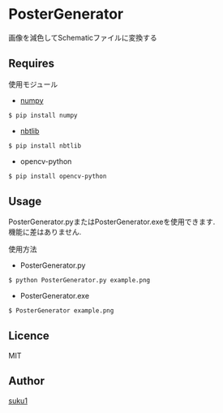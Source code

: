 # PosterGenerator
画像を減色してSchematicファイルに変換する  

## Requires  
使用モジュール  
 - [numpy](https://github.com/numpy/numpy)
```bash
$ pip install numpy
```
 - [nbtlib](https://github.com/vberlier/nbtlib)  
```bash
$ pip install nbtlib
```
 - opencv-python
```bash
$ pip install opencv-python
```

## Usage
PosterGenerator.pyまたはPosterGenerator.exeを使用できます.   
機能に差はありません.  

使用方法  
 - PosterGenerator.py
```bash
$ python PosterGenerator.py example.png
```
 - PosterGenerator.exe
 ```bash
$ PosterGenerator example.png
```

## Licence

MIT

## Author

[suku1](https://github.com/suku1)
